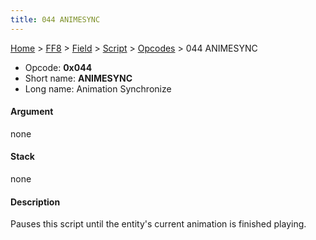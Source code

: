 ```yaml
---
title: 044 ANIMESYNC
---
```


[Home](../../../../Main%20Page.md.md) > [FF8](../../../../FF8.md) > [Field](../../../Field.md) > [Script](../../Script.md) > [Opcodes](../Opcodes.md) > 044 ANIMESYNC

-   Opcode: **0x044**
-   Short name: **ANIMESYNC**
-   Long name: Animation Synchronize

#### Argument

none

#### Stack

none

#### Description

Pauses this script until the entity's current animation is finished
playing.
